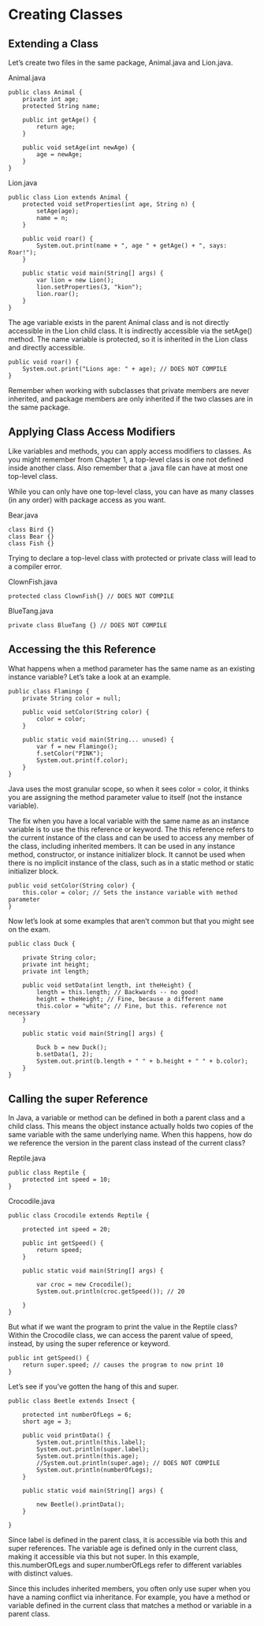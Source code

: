 # Creating Classes

## Extending a Class

Let’s create two files in the same package, Animal.java and Lion.java.

Animal.java

    public class Animal {
        private int age;
        protected String name;
    
        public int getAge() {
            return age;
        }
    
        public void setAge(int newAge) {
            age = newAge;
        }
    }

Lion.java

    public class Lion extends Animal {
        protected void setProperties(int age, String n) {
            setAge(age);
            name = n;
        }
    
        public void roar() {
            System.out.print(name + ", age " + getAge() + ", says: Roar!");
        }
    
        public static void main(String[] args) {
            var lion = new Lion();
            lion.setProperties(3, "kion");
            lion.roar();
        }
    }

The age variable exists in the parent Animal class and is not directly accessible in the Lion child class. It is
indirectly accessible via the setAge() method. The name variable is protected, so it is inherited in the Lion class and
directly accessible.

    public void roar() {
        System.out.print("Lions age: " + age); // DOES NOT COMPILE 
    }

Remember when working with subclasses that private members are never inherited, and package members are only inherited
if the two classes are in the same package.

## Applying Class Access Modifiers

Like variables and methods, you can apply access modifiers to classes. As you might remember from Chapter 1, a top-level
class is one not defined inside another class. Also remember that a .java file can have at most one top-level class.

While you can only have one top-level class, you can have as many classes (in any order) with package access as you
want.

Bear.java

    class Bird {} 
    class Bear {} 
    class Fish {}

Trying to declare a top-level class with protected or private class will lead to a compiler error.

ClownFish.java

    protected class ClownFish{} // DOES NOT COMPILE

BlueTang.java

    private class BlueTang {} // DOES NOT COMPILE

## Accessing the this Reference

What happens when a method parameter has the same name as an existing instance variable? Let’s take a look at an
example.

    public class Flamingo {
        private String color = null;
    
        public void setColor(String color) {
            color = color;
        }
    
        public static void main(String... unused) {
            var f = new Flamingo();
            f.setColor("PINK");
            System.out.print(f.color);
        }
    }

Java uses the most granular scope, so when it sees color = color, it thinks you are assigning the method parameter value
to itself (not the instance variable).

The fix when you have a local variable with the same name as an instance variable is to use the this reference or
keyword. The this reference refers to the current instance of the class and can be used to access any member of the
class, including inherited members. It can be used in any instance method, constructor, or instance initializer block.
It cannot be used when there is no implicit instance of the class, such as in a static method or static initializer
block.

    public void setColor(String color) {
        this.color = color; // Sets the instance variable with method parameter
    }

Now let’s look at some examples that aren’t common but that you might see on the exam.

    public class Duck {
    
        private String color;
        private int height;
        private int length;
    
        public void setData(int length, int theHeight) {
            length = this.length; // Backwards -- no good!
            height = theHeight; // Fine, because a different name
            this.color = "white"; // Fine, but this. reference not necessary
        }
    
        public static void main(String[] args) {
    
            Duck b = new Duck();
            b.setData(1, 2);
            System.out.print(b.length + " " + b.height + " " + b.color);
        }
    }

## Calling the super Reference

In Java, a variable or method can be defined in both a parent class and a child class. This means the object instance
actually holds two copies of the same variable with the same underlying name. When this happens, how do we reference the
version in the parent class instead of the current class?

Reptile.java

    public class Reptile {
        protected int speed = 10;
    }

Crocodile.java

    public class Crocodile extends Reptile {
    
        protected int speed = 20;
    
        public int getSpeed() {
            return speed;
        }
    
        public static void main(String[] args) {
    
            var croc = new Crocodile();
            System.out.println(croc.getSpeed()); // 20
    
        }
    }

But what if we want the program to print the value in the Reptile class? Within the Crocodile class, we can access the
parent value of speed, instead, by using the super reference or keyword.

    public int getSpeed() {
        return super.speed; // causes the program to now print 10
    }

Let’s see if you’ve gotten the hang of this and super.

    public class Beetle extends Insect {

        protected int numberOfLegs = 6;
        short age = 3;
    
        public void printData() {
            System.out.println(this.label);
            System.out.println(super.label);
            System.out.println(this.age);
            //System.out.println(super.age); // DOES NOT COMPILE
            System.out.println(numberOfLegs);
        }
    
        public static void main(String[] args) {
    
            new Beetle().printData();
        }

    }

Since label is defined in the parent class, it is accessible via both this and super references.
The variable age is defined only in the current class, making it accessible via this but not super.
In this example, this.numberOfLegs and super.numberOfLegs refer to different variables with distinct values.

Since this includes inherited members, you often only use super when you have a naming conflict via inheritance. For
example, you have a method or variable defined in the current class that matches a method or variable in a parent class. 
